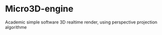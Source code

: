# Micro3D-engine
Academic simple software 3D realtime render, using perspective projection algorithme
